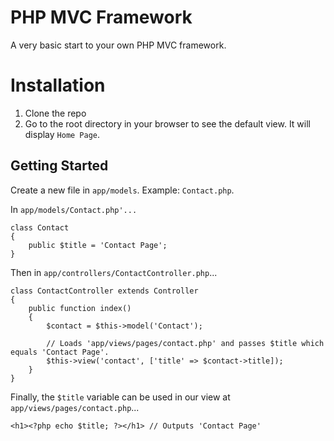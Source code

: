 PHP MVC Framework
============================
A very basic start to your own PHP MVC framework.

Installation
============================
  1. Clone the repo
  2. Go to the root directory in your browser to see the default view. It will display `Home Page`.

Getting Started
----------------------------
Create a new file in `app/models`. Example: `Contact.php`.

In `app/models/Contact.php'...`

```
class Contact
{
    public $title = 'Contact Page';
}
```

Then in `app/controllers/ContactController.php`...

```
class ContactController extends Controller
{
    public function index()
    {
        $contact = $this->model('Contact');

        // Loads 'app/views/pages/contact.php' and passes $title which equals 'Contact Page'.
        $this->view('contact', ['title' => $contact->title]);
    }
}
```

Finally, the `$title` variable can be used in our view at `app/views/pages/contact.php`...

```
<h1><?php echo $title; ?></h1> // Outputs 'Contact Page'
```

